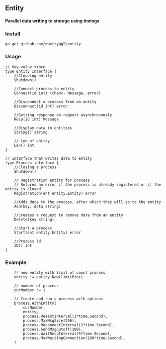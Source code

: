 
## Entity ##  

#### Parallel data writing to storage using timings ####  

### Install ###

    go get github.com/qwertyqq2/entity

### Usage ###

    // Key-value store
    type Entity interface {
        //Closeing entity
        Shutdown()

        //Connect process to entity
        Connect(id int) (chan<- Message, error)

        //Disconnect a process from an entity
        Disconnect(id int) error

        //Getting response on request asynchronously
        Resp(id int) Message

        //Display data in entities
        String() string

        // Len of entity
        Len() int
    }

    // Interface that writes data to entity
	type Process interface {
		//Closing a process
		Shutdown()

		// Registration entity for process
		// Returns an error if the process is already registered or if the entity is closed
		Registration(ent entity.Entity) error

		//Adds data to the process, after which they will go to the entity
		Add(key, data string)

		//Creates a request to remove data from an entity
		Delete(key string)

		//Start a process
		Start(ent entity.Entity) error

		//Process id
		ID() int
	}

### Example ###

        // new entity with limit of count process
        entity := entity.New(limitProc)

        // number of process
        curNumber := 1

        // Create and run a process with options
        process.WithEntity(
            curNumber,
            entity,
            process.ResentInterval(1*time.Second),
            process.MaxMsgSize(256), 
            process.ReconnectInterval(1*time.Second), 
            process.SendMsgCutoff(100), 
            process.WaitRespInterval(5*time.Second),
            process.MaxWaitingConnection(100*time.Second),
        )

